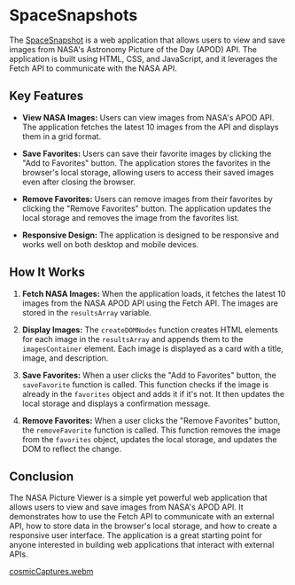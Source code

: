 # SpaceSnapshots

The [SpaceSnapshot](https://spacesnapshots.vercel.app/) is a web application that allows users to view and save images from NASA's Astronomy Picture of the Day (APOD) API. The application is built using HTML, CSS, and JavaScript, and it leverages the Fetch API to communicate with the NASA API.

## Key Features

- **View NASA Images:** Users can view images from NASA's APOD API. The application fetches the latest 10 images from the API and displays them in a grid format.

- **Save Favorites:** Users can save their favorite images by clicking the "Add to Favorites" button. The application stores the favorites in the browser's local storage, allowing users to access their saved images even after closing the browser.

- **Remove Favorites:** Users can remove images from their favorites by clicking the "Remove Favorites" button. The application updates the local storage and removes the image from the favorites list.

- **Responsive Design:** The application is designed to be responsive and works well on both desktop and mobile devices.

## How It Works

1. **Fetch NASA Images:** When the application loads, it fetches the latest 10 images from the NASA APOD API using the Fetch API. The images are stored in the `resultsArray` variable.

2. **Display Images:** The `createDOMNodes` function creates HTML elements for each image in the `resultsArray` and appends them to the `imagesContainer` element. Each image is displayed as a card with a title, image, and description.

3. **Save Favorites:** When a user clicks the "Add to Favorites" button, the `saveFavorite` function is called. This function checks if the image is already in the `favorites` object and adds it if it's not. It then updates the local storage and displays a confirmation message.

4. **Remove Favorites:** When a user clicks the "Remove Favorites" button, the `removeFavorite` function is called. This function removes the image from the `favorites` object, updates the local storage, and updates the DOM to reflect the change.

## Conclusion

The NASA Picture Viewer is a simple yet powerful web application that allows users to view and save images from NASA's APOD API. It demonstrates how to use the Fetch API to communicate with an external API, how to store data in the browser's local storage, and how to create a responsive user interface. The application is a great starting point for anyone interested in building web applications that interact with external APIs.

[cosmicCaptures.webm](https://github.com/VitaliPri/Space-Snapshots/assets/101225909/fe481dc4-6232-48eb-ac38-7e9b481ccc95)

